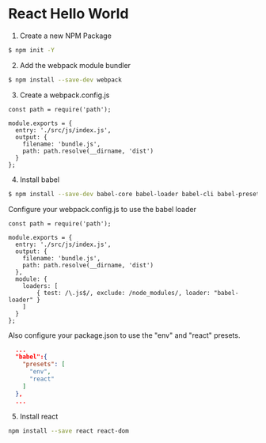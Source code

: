 # React Hello World

1) Create a new NPM Package
```sh
$ npm init -Y
```
2) Add the webpack module bundler
```sh
$ npm install --save-dev webpack
```
3) Create a webpack.config.js

```
const path = require('path');

module.exports = {
  entry: './src/js/index.js',
  output: {
    filename: 'bundle.js',
    path: path.resolve(__dirname, 'dist')
  }
};
```
4) Install babel

```sh
$ npm install --save-dev babel-core babel-loader babel-cli babel-preset-env
```

Configure your webpack.config.js to use the babel loader
```
const path = require('path');

module.exports = {
  entry: './src/js/index.js',
  output: {
    filename: 'bundle.js',
    path: path.resolve(__dirname, 'dist')
  },
  module: {
    loaders: [
        { test: /\.js$/, exclude: /node_modules/, loader: "babel-loader" }
    ]
  }
};
```

Also configure your package.json to use the "env" and "react" presets.
```json
  ...
  "babel":{
    "presets": [
      "env",
      "react"
    ]
  },
  ...
```

5) Install react

```sh
npm install --save react react-dom
```